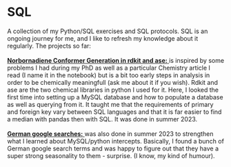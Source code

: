# SQL
A collection of my Python/SQL exercises and SQL protocols. SQL is an ongoing journey for me, and I like to refresh my knowledge about it regularly.
The projects so far: <br />
<br />
<ins> **Norbornadiene Conformer Generation in rdkit and ase:** </ins> is inspired by some problems I had during my PhD as well as a particular Chemistry article I read (I name it in the notebook) but is a bit too early steps in analysis in order to be chemically meaningfull (ask me about it if you wish). Rdkit and ase are the two chemical libraries in python I used for it. Here, I looked the first time into setting up a MySQL database and how to populate a database as well as querying from it. It taught me that the requirements of primary and foreign key vary between SQL languages and that it is far easier to find a median with pandas then with SQL. It was done in summer 2023. <br />
<br />
<ins> **German google searches:** </ins> was also done in summer 2023 to strengthen what I learned about MySQL/python intercepts. Basically, I found a bunch of German google search terms and was happy to figure out that they have a super strong seasonality to them - surprise. (I know, my kind of humour).

